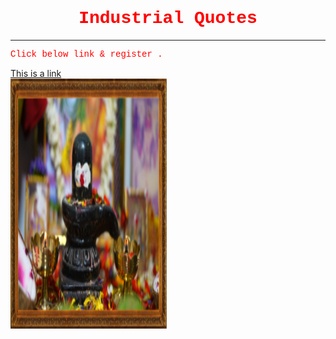 <html>
<head>

</head>
<body>

<h1 style="text-align:center;color:red;font-family:courier;">Industrial Quotes</h1>
<hr>
<p style="color:red;font-family:courier;"> Click below link & register .</p>
<a href="https://www.w3schools.com">This is a link </a> <br>

<img src="image1.png" width="250" height="400" alt="Lord SHIVA">


</body>
</html>

